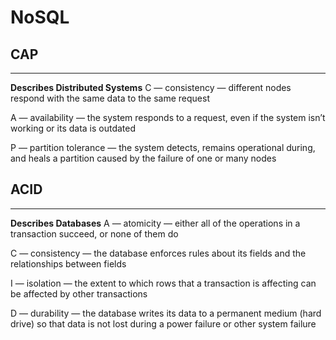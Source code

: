 # NoSQL
## CAP
---
**Describes Distributed Systems**
C — consistency — different nodes respond with the same data to the same request 

 A — availability — the system responds to a request, even if the system isn’t working or its data is outdated 
 
 P — partition tolerance — the system detects, remains operational during, and heals a partition caused by the failure of one or many nodes

## ACID
---
**Describes Databases**
A — atomicity — either all of the operations in a transaction succeed, or none of them do 

 C — consistency — the database enforces rules about its fields and the relationships between fields 
 
 I — isolation — the extent to which rows that a transaction is affecting can be affected by other transactions 
 
 D — durability — the database writes its data to a permanent medium (hard drive) so that data is not lost during a power failure or other system failure

